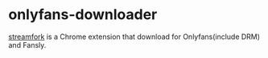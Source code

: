 # onlyfans-downloader

[streamfork](https://streamfork.com?utm_source=github) is a Chrome extension that download for Onlyfans(include DRM) and Fansly.
